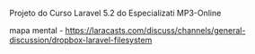 Projeto do Curso Laravel 5.2 do Especializati
MP3-Online


mapa mental -  https://laracasts.com/discuss/channels/general-discussion/dropbox-laravel-filesystem
